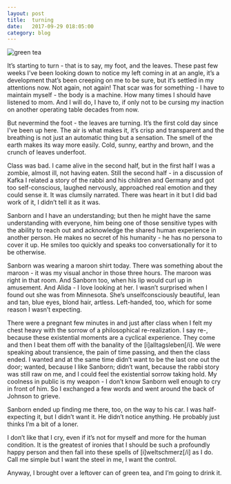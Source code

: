 ```yaml
---
layout: post
title:  turning
date:   2017-09-29 018:05:00
category: blog
---
```

![green tea](https://c1.staticflickr.com/5/4363/37367640802_1aef726440_b.jpg)

It’s starting to turn - that is to say, my foot, and the leaves. These past few weeks I’ve been looking down to notice my left coming in at an angle, it’s a development that’s been creeping on me to be sure, but it’s settled in my attentions now. Not again, not again! That scar was for something - I have to maintain myself - the body is a machine. How many times I should have listened to mom. And I will do, I have to, if only not to be cursing my inaction on another operating table decades from now.

But nevermind the foot - the leaves are turning. It’s the first cold day since I’ve been up here. The air is what makes it, it’s crisp and transparent and the breathing is not just an automatic thing but a sensation. The smell of the earth makes its way more easily. Cold, sunny, earthy and brown, and the crunch of leaves underfoot.

Class was bad. I came alive in the second half, but in the first half I was a zombie, almost ill, not having eaten. Still the second half - in a discussion of Kafka I related a story of the rabbi and his children and Germany and got too self-conscious, laughed nervously, approached real emotion and they could sense it. It was clumsily narrated. There was heart in it but I did bad work of it, I didn’t tell it as it was.

Sanborn and I have an understanding; but then he might have the same understanding with everyone, him being one of those sensitive types with the ability to reach out and acknowledge the shared human experience in another person. He makes no secret of his humanity - he has no persona to cover it up. He smiles too quickly and speaks too conversationally for it to be otherwise.

Sanborn was wearing a maroon shirt today. There was something about the maroon - it was my visual anchor in those three hours. The maroon was right in that room. And Sanborn too, when his lip would curl up in amusement. And Alida - I love looking at her. I wasn’t surprised when I found out she was from Minnesota. She’s unselfconsciously beautiful, lean and tan, blue eyes, blond hair, artless. Left-handed, too, which for some reason I wasn’t expecting.

There were a pregnant few minutes in and just after class when I felt my chest heavy with the sorrow of a philosophical re-realization. I say re-, because these existential moments are a cyclical experience. They come and then I beat them off with the banality of the [i]alltagsleben[/i]. We were speaking about transience, the pain of time passing, and then the class ended. I wanted and at the same time didn’t want to be the last one out the door; wanted, because I like Sanborn; didn’t want, because the rabbi story was still raw on me, and I could feel the existential sorrow taking hold. My coolness in public is my weapon - I don’t know Sanborn well enough to cry in front of him. So I exchanged a few words and went around the back of Johnson to grieve.

Sanborn ended up finding me there, too, on the way to his car. I was half-expecting it, but I didn’t want it. He didn’t notice anything. He probably just thinks I’m a bit of a loner.

I don’t like that I cry, even if it’s not for myself and more for the human condition. It is the greatest of ironies that I should be such a profoundly happy person and then fall into these spells of [i]weltschmerz[/i] as I do. Call me simple but I want the steel in me, I want the control.

Anyway, I brought over a leftover can of green tea, and I’m going to drink it.
